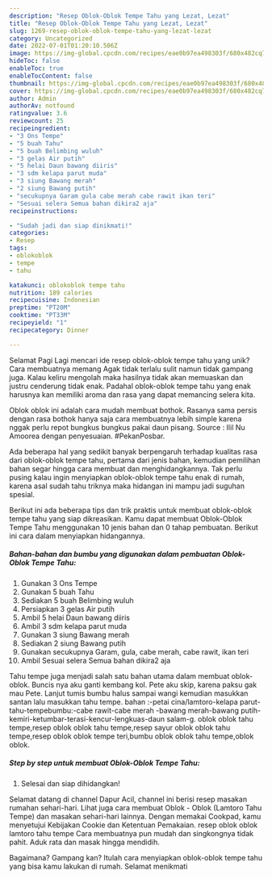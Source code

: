 ```yaml
---
description: "Resep Oblok-Oblok Tempe Tahu yang Lezat, Lezat"
title: "Resep Oblok-Oblok Tempe Tahu yang Lezat, Lezat"
slug: 1269-resep-oblok-oblok-tempe-tahu-yang-lezat-lezat
category: Uncategorized
date: 2022-07-01T01:20:10.506Z
image: https://img-global.cpcdn.com/recipes/eae0b97ea498303f/680x482cq70/oblok-oblok-tempe-tahu-foto-resep-utama.jpg
hideToc: false
enableToc: true
enableTocContent: false
thumbnail: https://img-global.cpcdn.com/recipes/eae0b97ea498303f/680x482cq70/oblok-oblok-tempe-tahu-foto-resep-utama.jpg
cover: https://img-global.cpcdn.com/recipes/eae0b97ea498303f/680x482cq70/oblok-oblok-tempe-tahu-foto-resep-utama.jpg
author: Admin
authorAv: notfound
ratingvalue: 3.6
reviewcount: 25
recipeingredient:
- "3 Ons Tempe"
- "5 buah Tahu"
- "5 buah Belimbing wuluh"
- "3 gelas Air putih"
- "5 helai Daun bawang diiris"
- "3 sdm kelapa parut muda"
- "3 siung Bawang merah"
- "2 siung Bawang putih"
- "secukupnya Garam gula cabe merah cabe rawit ikan teri"
- "Sesuai selera Semua bahan dikira2 aja"
recipeinstructions:

- "Sudah jadi dan siap dinikmati!"
categories:
- Resep
tags:
- oblokoblok
- tempe
- tahu

katakunci: oblokoblok tempe tahu 
nutrition: 189 calories
recipecuisine: Indonesian
preptime: "PT20M"
cooktime: "PT33M"
recipeyield: "1"
recipecategory: Dinner

---
```



Selamat Pagi Lagi mencari ide resep oblok-oblok tempe tahu yang unik? Cara membuatnya memang Agak tidak terlalu sulit namun tidak gampang juga. Kalau keliru mengolah maka hasilnya tidak akan memuaskan dan justru cenderung tidak enak. Padahal oblok-oblok tempe tahu yang enak harusnya kan memiliki aroma dan rasa yang dapat memancing selera kita.


Oblok oblok ini adalah cara mudah membuat bothok. Rasanya sama persis dengan rasa bothok hanya saja cara membuatnya lebih simple karena nggak perlu repot bungkus bungkus pakai daun pisang. Source : Ilil Nu Amoorea dengan penyesuaian. #PekanPosbar.

Ada beberapa hal yang sedikit banyak berpengaruh terhadap kualitas rasa dari oblok-oblok tempe tahu, pertama dari jenis bahan, kemudian pemilihan bahan segar hingga cara membuat dan menghidangkannya. Tak perlu pusing kalau ingin menyiapkan oblok-oblok tempe tahu enak di rumah, karena asal sudah tahu triknya maka hidangan ini mampu jadi suguhan spesial.


Berikut ini ada beberapa tips dan trik praktis untuk membuat oblok-oblok tempe tahu yang siap dikreasikan. Kamu dapat membuat Oblok-Oblok Tempe Tahu menggunakan 10 jenis bahan dan 0 tahap pembuatan. Berikut ini cara dalam menyiapkan hidangannya.

<!--inarticleads1-->

##### Bahan-bahan dan bumbu yang digunakan dalam pembuatan Oblok-Oblok Tempe Tahu:

1. Gunakan 3 Ons Tempe
1. Gunakan 5 buah Tahu
1. Sediakan 5 buah Belimbing wuluh
1. Persiapkan 3 gelas Air putih
1. Ambil 5 helai Daun bawang diiris
1. Ambil 3 sdm kelapa parut muda
1. Gunakan 3 siung Bawang merah
1. Sediakan 2 siung Bawang putih
1. Gunakan secukupnya Garam, gula, cabe merah, cabe rawit, ikan teri
1. Ambil Sesuai selera Semua bahan dikira2 aja


Tahu tempe juga menjadi salah satu bahan utama dalam membuat oblok-oblok. Buncis nya aku ganti kembang kol. Pete aku skip, karena paksu gak mau Pete. Lanjut tumis bumbu halus sampai wangi kemudian masukkan santan lalu masukkan tahu tempe. bahan :-petai cina/lamtoro-kelapa parut-tahu-tempebumbu:-cabe rawit-cabe merah -bawang merah-bawang putih-kemiri-ketumbar-terasi-kencur-lengkuas-daun salam-g. oblok oblok tahu tempe,resep oblok oblok tahu tempe,resep sayur oblok oblok tahu tempe,resep oblok oblok tempe teri,bumbu oblok oblok tahu tempe,oblok oblok. 

<!--inarticleads2-->

##### Step by step untuk membuat Oblok-Oblok Tempe Tahu:


1. Selesai dan siap dihidangkan!

Selamat datang di channel Dapur Acil, channel ini berisi resep masakan rumahan sehari-hari. Lihat juga cara membuat Oblok - Oblok (Lamtoro Tahu Tempe) dan masakan sehari-hari lainnya. Dengan memakai Cookpad, kamu menyetujui Kebijakan Cookie dan Ketentuan Pemakaian. resep oblok oblok lamtoro tahu tempe Cara membuatnya pun mudah dan singkongnya tidak pahit. Aduk rata dan masak hingga mendidih. 

Bagaimana? Gampang kan? Itulah cara menyiapkan oblok-oblok tempe tahu yang bisa kamu lakukan di rumah. Selamat menikmati
